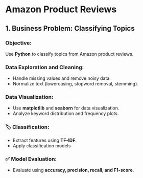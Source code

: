 # Amazon Product Reviews

## 1. Business Problem: Classifying Topics

### Objective:
Use **Python** to classify topics from Amazon product reviews.

### Data Exploration and Cleaning:
- Handle missing values and remove noisy data.
- Normalize text (lowercasing, stopword removal, stemming).

### Data Visualization:
- Use **matplotlib** and **seaborn** for data visualization.
- Analyze keyword distribution and frequency plots.

### 🏷️ Classification:
- Extract features using **TF-IDF**.
- Apply classification models 

### ✅ Model Evaluation:
- Evaluate using **accuracy, precision, recall, and F1-score**.
